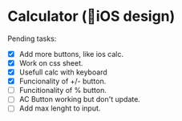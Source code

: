 # Calculator (📱iOS design)

Pending tasks:
- [x] Add more buttons, like ios calc.
- [x] Work on css sheet.
- [x] Usefull calc with keyboard
- [x] Funcionality of +/- button.
- [ ] Funcitionality of % button.
- [ ] AC Button working but don't update.
- [ ] Add max lenght to input.
